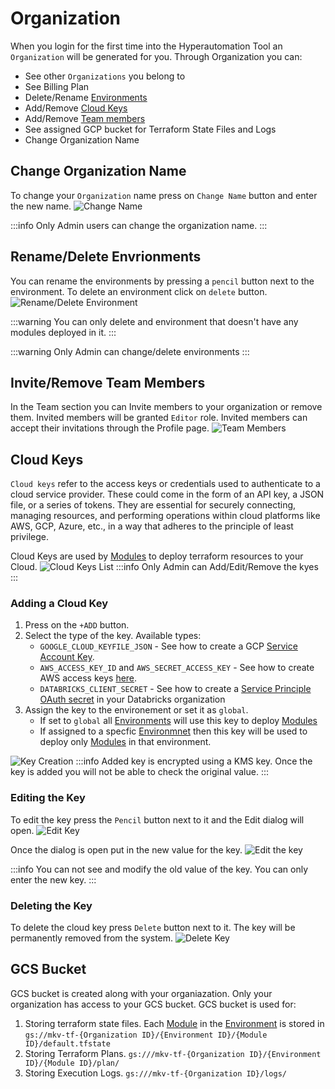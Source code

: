 # Organization

When you login for the first time into the Hyperautomation Tool an `Organization` will be generated for you. Through Organization you can:

- See other `Organizations` you belong to
- See Billing Plan
- Delete/Rename [Environments](./Environment.md)
- Add/Remove [Cloud Keys](#cloud-keys)
- Add/Remove [Team members](#inviteremove-team-members)
- See assigned GCP bucket for Terraform State Files and Logs
- Change Organization Name

## Change Organization Name

To change your `Organization` name press on `Change Name` button and enter the new name.
![Change Name](./img/Organization-ChangeName.png)

:::info
Only Admin users can change the organization name.
:::

## Rename/Delete Envrionments

You can rename the environments by pressing a `pencil` button next to the environment. To delete an environment click on `delete` button.
![Rename/Delete Environment](./img/Organization-ChangeDeleteEnvName.png)

:::warning
You can only delete and environment that doesn't have any modules deployed in it.
:::

:::warning
Only Admin can change/delete environments
:::

## Invite/Remove Team Members

In the Team section you can Invite members to your organization or remove them. Invited members will be granted `Editor` role. Invited members can accept their invitations through the Profile page.
![Team Members](./img/Organization-Team.png)

## Cloud Keys

`Cloud keys` refer to the access keys or credentials used to authenticate to a cloud service provider. These could come in the form of an API key, a JSON file, or a series of tokens. They are essential for securely connecting, managing resources, and performing operations within cloud platforms like AWS, GCP, Azure, etc., in a way that adheres to the principle of least privilege.

Cloud Keys are used by [Modules](./Module.md) to deploy terraform resources to your Cloud.
![Cloud Keys List](./img/Organization-CloudKeysList.png)
:::info
Only Admin can Add/Edit/Remove the kyes
:::

### Adding a Cloud Key

1. Press on the `+ADD` button.
1. Select the type of the key. Available types:
   - `GOOGLE_CLOUD_KEYFILE_JSON` - See how to create a GCP [Service Account Key](https://cloud.google.com/iam/docs/keys-create-delete#iam-service-account-keys-create-console).
   - `AWS_ACCESS_KEY_ID` and `AWS_SECRET_ACCESS_KEY` - See how to create AWS access keys [here](https://docs.aws.amazon.com/IAM/latest/UserGuide/id_credentials_access-keys.html).
   - `DATABRICKS_CLIENT_SECRET` - See how to create a [Service Principle OAuth secret](https://docs.databricks.com/en/dev-tools/authentication-oauth.html) in your Databricks organization
1. Assign the key to the environement or set it as `global`.
   - If set to `global` all [Environments](./Environment.md) will use this key to deploy [Modules](./Module.md)
   - If assigned to a specfic [Environmnet](./Environment.md) then this key will be used to deploy only [Modules](./Module.md) in that environment.

![Key Creation](./img/Organization-KeyCreation.png)
:::info
Added key is encrypted using a KMS key. Once the key is added you will not be able to check the original value.
:::

### Editing the Key

To edit the key press the `Pencil` button next to it and the Edit dialog will open.
![Edit Key](./img/Organization-KeyEditButton.png)

Once the dialog is open put in the new value for the key.
![Edit the key](./img/Organization-KeyEdit.png)

:::info
You can not see and modify the old value of the key. You can only enter the new key.
:::

### Deleting the Key

To delete the cloud key press `Delete` button next to it. The key will be permanently removed from the system.
![Delete Key](./img/Organization-KeyDelete.png)

## GCS Bucket

GCS bucket is created along with your organiazation. Only your organization has access to your GCS bucket. GCS bucket is used for:

1. Storing terraform state files. Each [Module](./Module.md) in the [Environment](./Environment.md) is stored in `gs://mkv-tf-{Organization ID}/{Environment ID}/{Module ID}/default.tfstate`
1. Storing Terraform Plans. `gs:///mkv-tf-{Organization ID}/{Environment ID}/{Module ID}/plan/`
1. Storing Execution Logs. `gs:///mkv-tf-{Organization ID}/logs/`
